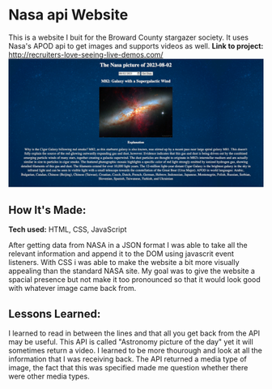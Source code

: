 # Nasa api Website
This is a website I buit for the Broward County stargazer society. It uses Nasa's APOD api to get images and supports videos as well. 
**Link to project:** http://recruiters-love-seeing-live-demos.com/
![alt tag](css/img/Nasa-API-pic.png)
## How It's Made:
**Tech used:** HTML, CSS, JavaScript

After getting data from NASA in a JSON format I was able to take all the relevant information and append it to the DOM using javascrit event listeners. With CSS i was able to make the website a bit more visually appealing than the standard NASA site. My goal was to give the website a spacial presence but not make it too pronounced so that it would look good with whatever image came back from. 


## Lessons Learned:

I learned to read in between the lines and that all you get back from the API may be useful. This API is called "Astronomy picture of the day" yet it will sometimes return a video. I learned to be more thourough and look at all the information that I was receiving back. The API returned a media type of image, the fact that this was specified made me question whether there were other media types. 



